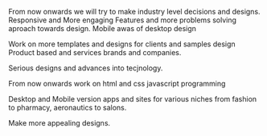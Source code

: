 From now onwards we will try to make industry level decisions and designs.
Responsive and More engaging Features and more problems solving aproach towards design.
Mobile awas of desktop design

Work on more templates and designs for clients and samples design
Product based and services brands and companies.

Serious designs and advances into tecjnology.

From now onwards work on html and css javascript programming

Desktop and Mobile version apps and sites for various niches from fashion to pharmacy, aeronautics to salons.

Make more appealing designs.